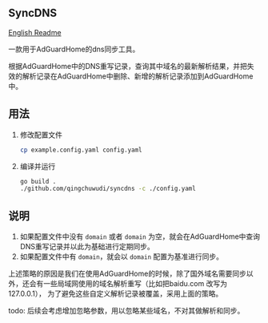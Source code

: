 ## SyncDNS

[English Readme](readme-en.md)

一款用于AdGuardHome的dns同步工具。

根据AdGuardHome中的DNS重写记录，查询其中域名的最新解析结果，并把失效的解析记录在AdGuardHome中删除、新增的解析记录添加到AdGuardHome中。

## 用法

1. 修改配置文件
    ```bash
    cp example.config.yaml config.yaml
    ```
2. 编译并运行
    ```bash
    go build .
    ./github.com/qingchuwudi/syncdns -c ./config.yaml
    ```

## 说明

1. 如果配置文件中没有 `domain` 或者 `domain` 为空，就会在AdGuardHome中查询DNS重写记录并以此为基础进行定期同步。
2. 如果配置文件中有 `domain`，就会以 `domain` 配置为基准进行同步。

上述策略的原因是我们在使用AdGuardHome的时候，除了国外域名需要同步以外，还会有一些局域网使用的域名解析重写（比如把baidu.com 改写为 127.0.0.1），
为了避免这些自定义解析记录被覆盖，采用上面的策略。

todo: 后续会考虑增加忽略参数，用以忽略某些域名，不对其做解析和同步。
